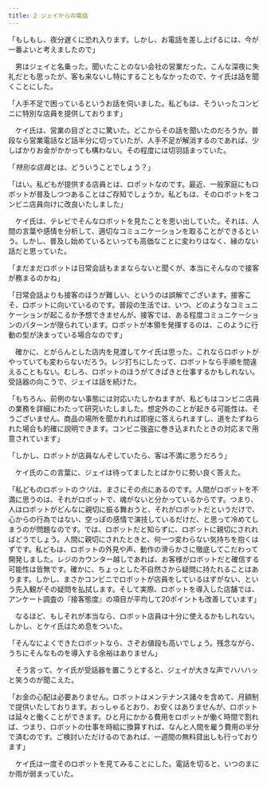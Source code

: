 ```yaml
---
title: 2 ジェイからの電話
---
```


「もしもし、夜分遅くに恐れ入ります。しかし、お電話を差し上げるには、今が一番よいと考えましたので」

　男はジェイと名乗った。聞いたことのない会社の営業だった。こんな深夜に失礼だとも思ったが、客も来ないし特にすることもなかったので、ケイ氏は話を聞くことにした。

「人手不足で困っているというお話を伺いました。私どもは、そういったコンビニに特別な店員を提供しております」

　ケイ氏は、営業の目ざとさに驚いた。どこからその話を聞いたのだろうか。普段なら営業電話など話半分に切っていたが、人手不足が解消するのであれば、少しばかりお金がかかっても構わない。その程度には切羽詰まっていた。

「*特別な店員*とは、どういうことでしょう？」

「はい。私どもが提供する店員とは、ロボットなのです。最近、一般家庭にもロボットが普及しつつあることはご存知でしょうか。私どもは、そのロボットをコンビニ店員向けに改良いたしました」

　ケイ氏は、テレビでそんなロボットを見たことを思い出していた。それは、人間の言葉や感情を分析して、適切なコミュニケーションを取ることができるという。しかし、普及し始めているといっても高価なことに変わりはなく、縁のない話だと思っていた。

「まだまだロボットは日常会話もままならないと聞くが、本当にそんなので接客が務まるのかね」

「日常会話よりも接客のほうが難しい、というのは誤解でございます。接客こそ、ロボットに向いているのです。普段の生活では、いつ、どのようなコミュニケーションが起こるか予想できませんが、接客では、ある程度コミュニケーションのパターンが限られています。ロボットが本領を発揮するのは、このように行動の型が決まっている場合なのです」

　確かに、とがらんとした店内を見渡してケイ氏は思った。これならロボットがやっていても変わらないだろう。レジ打ちにしたって、ロボットなら手順を間違えることもない。むしろ、ロボットのほうがてきぱきと仕事するかもしれない。受話器の向こうで、ジェイは話を続けた。

「もちろん、前例のない事態には対応いたしかねますが、私どもはコンビニ店員の業務を詳細にわたって研究いたしました。想定外のことが起きる可能性は、そうございません。商品の場所を聞かれれば即座に答えられますし、道をたずねられた場合も的確に説明できます。コンビニ強盗に巻き込まれたときの対応まで用意されています」

「しかし、ロボットが店員なんぞしていたら、客は不満に思うだろう」

　ケイ氏のこの言葉に、ジェイは待ってましたとばかりに勢い良く答えた。

「私どものロボットの*ウリ*は、まさにその点にあるのです。人間がロボットを不満に思うのは、それがロボットで、魂がないと分かっているからです。つまり、人はロボットがどんなに親切に振る舞おうと、それがロボットだというだけで、心からの行為ではない、空っぽの感情で演技しているだけだ、と思って冷めてしまうのが問題なのです。では、ロボットだと知らずに、ロボットに親切にされればどうでしょう。人間に親切にされたときと、何一つ変わらない気持ちを抱くはずです。私どもは、ロボットの外見や声、動作の滑らかさに徹底してこだわって開発しました。レジのカウンター越しであれば、お客様がロボットだと確信する可能性は皆無です。確かに、ちょっとした不自然さから疑問に持たれることはあります。しかし、まさかコンビニでロボットが店員をしているはずがない、という先入観がその疑問を払拭します。そして実際、ロボットを導入した店舗では、アンケート調査の『接客態度』の項目が平均して20ポイントも改善しています」

　なるほど、もしそれが本当なら、ロボット店員は十分に使えるかもしれない。しかし、とケイ氏はため息をついた。

「そんなによくできたロボットなら、さぞお値段も高いでしょう。残念ながら、うちにそんなものを導入する余裕はありません」

　そう言って、ケイ氏が受話器を置こうとすると、ジェイが大きな声でハハハッと笑うのが聞こえた。

「お金の心配は必要ありません。ロボットはメンテナンス諸々を含めて、月額制で提供いたしております。おっしゃるとおり、お安くはありませんが、ロボットは延々と働くことができます。ひと月にかかる費用をロボットが働く時間で割れば、つまり、ロボットの仕事を時給に換算すれば、なんと人間を雇う費用の半分で済むのです。ご検討いただけるのであれば、一週間の無料貸出しも行っております」

　ケイ氏は一度そのロボットを見てみることにした。電話を切ると、いつのまにか雨が弱まっていた。
